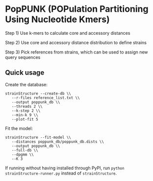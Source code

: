 # PopPUNK (POPulation Partitioning Using Nucleotide Kmers)

Step 1) Use k-mers to calculate core and accessory distances

Step 2) Use core and accessory distance distribution to define strains

Step 3) Pick references from strains, which can be used to assign new
query sequences

## Quick usage
Create the database:
```
strainStructure --create-db \\
   --r-files reference_list.txt \\
   --output poppunk_db \\
   --threads 2 \\
   --k-step 2 \\
   --min-k 9 \\
   --plot-fit 5
```

Fit the model:
```
strainStructure --fit-model \\
   --distances poppunk_db/poppunk_db.dists \\
   --output poppunk_db \\
   --full-db \\
   --dpgmm \\
   --K 3
```

If running without having installed through PyPI, run `python strainStructure-runner.py` instead of `strainStructure`.


